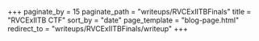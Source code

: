 +++
paginate_by = 15
paginate_path = "writeups/RVCExIITBFinals"
title = "RVCExIITB CTF"
sort_by = "date"
page_template = "blog-page.html"
redirect_to = "writeups/RVCExIITBFinals/writeup"
+++

